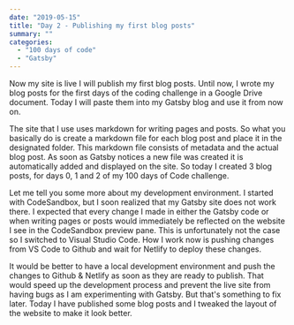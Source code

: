```yaml
---
date: "2019-05-15"
title: "Day 2 - Publishing my first blog posts"
summary: ""
categories:
  - "100 days of code"
  - "Gatsby"
---
```


Now my site is live I will publish my first blog posts. Until now, I wrote my blog posts for the first days
of the coding challenge in a Google Drive document. Today I will paste them into my Gatsby blog and use it from now on.

The site that I use uses markdown for writing pages and posts. So what you basically do is create a markdown file
for each blog post and place it in the designated folder. This markdown file consists of metadata and the actual blog post.
As soon as Gatsby notices a new file was created it is automatically added and displayed on the site. So today I created 3
blog posts, for days 0, 1 and 2 of my 100 days of Code challenge.

Let me tell you some more about my development environment. I started with CodeSandbox, but I soon realized that my Gatsby
site does not work there. I expected that every change I made in either the Gatsby code or when writing pages or posts would
immediately be reflected on the website I see in the CodeSandbox preview pane. This is unfortunately not the case so I switched
to Visual Studio Code. How I work now is pushing changes from VS Code to Github and wait for Netlify to deploy these changes.

It would be better to have a local development environment and push the changes to Github & Netlify as soon as they are ready
to publish. That would speed up the development process and prevent the live site from having bugs as I am experimenting with
Gatsby. But that's something to fix later. Today I have published some blog posts and I tweaked the layout of the website to
make it look better.
